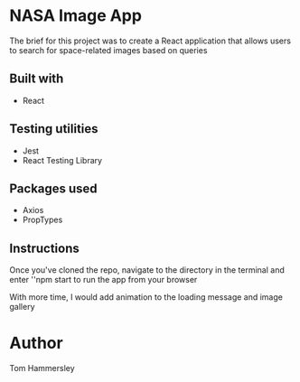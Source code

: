 # NASA Image App

The brief for this project was to create a React application that allows users to search for space-related images based on queries

## Built with

- React

## Testing utilities

- Jest
- React Testing Library

## Packages used

- Axios
- PropTypes

## Instructions

Once you've cloned the repo, navigate to the directory in the terminal and enter
'<addr>'npm start
to run the app from your browser

With more time, I would add animation to the loading message and image gallery

# Author

Tom Hammersley
